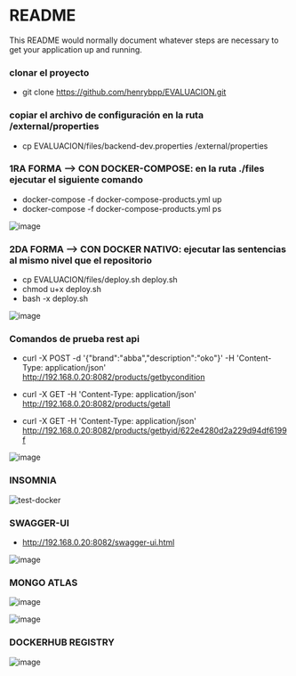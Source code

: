 # README #

This README would normally document whatever steps are necessary to get your application up and running.

### clonar el proyecto ###

* git clone https://github.com/henrybpp/EVALUACION.git

### copiar el archivo de configuración en la ruta /external/properties ###

* cp EVALUACION/files/backend-dev.properties /external/properties

### 1RA FORMA --> CON DOCKER-COMPOSE: en la ruta ./files ejecutar el siguiente comando ###

* docker-compose -f docker-compose-products.yml up
* docker-compose -f docker-compose-products.yml ps

![image](https://user-images.githubusercontent.com/51663180/158215405-be29d6e1-4485-413f-9953-bca20e6d7078.png)


### 2DA FORMA --> CON DOCKER NATIVO: ejecutar las sentencias al mismo nivel que el repositorio ###

* cp EVALUACION/files/deploy.sh deploy.sh
* chmod u+x deploy.sh
* bash -x deploy.sh

![image](https://user-images.githubusercontent.com/51663180/158215894-76a5d10a-fc1c-44f9-a560-76f2846dfe81.png)


### Comandos de prueba rest api ###

* curl -X POST -d '{"brand":"abba","description":"oko"}' -H 'Content-Type: application/json' http://192.168.0.20:8082/products/getbycondition

* curl -X GET -H 'Content-Type: application/json' http://192.168.0.20:8082/products/getall

* curl -X GET -H 'Content-Type: application/json' http://192.168.0.20:8082/products/getbyid/622e4280d2a229d94df6199f

![image](https://user-images.githubusercontent.com/51663180/158214701-899f9f88-58cf-49ed-bcb7-8eac591bf9c7.png)

### INSOMNIA ###
![test-docker](https://user-images.githubusercontent.com/51663180/158218767-01a74f77-c29e-4cab-84ee-53cd67056cc0.png)


### SWAGGER-UI ###
* http://192.168.0.20:8082/swagger-ui.html

![image](https://user-images.githubusercontent.com/51663180/158216124-ce58b0cd-519e-4d92-8206-5db36c440d13.png)

### MONGO ATLAS ###

![image](https://user-images.githubusercontent.com/51663180/158217372-949713fb-9058-4f91-997d-5080042bf650.png)

![image](https://user-images.githubusercontent.com/51663180/158217753-293a30fe-05da-4d87-9537-2fd594484ded.png)

### DOCKERHUB REGISTRY ###
![image](https://user-images.githubusercontent.com/51663180/158223491-826af2b3-bd56-4b71-a7e3-b5108cfd7e69.png)



